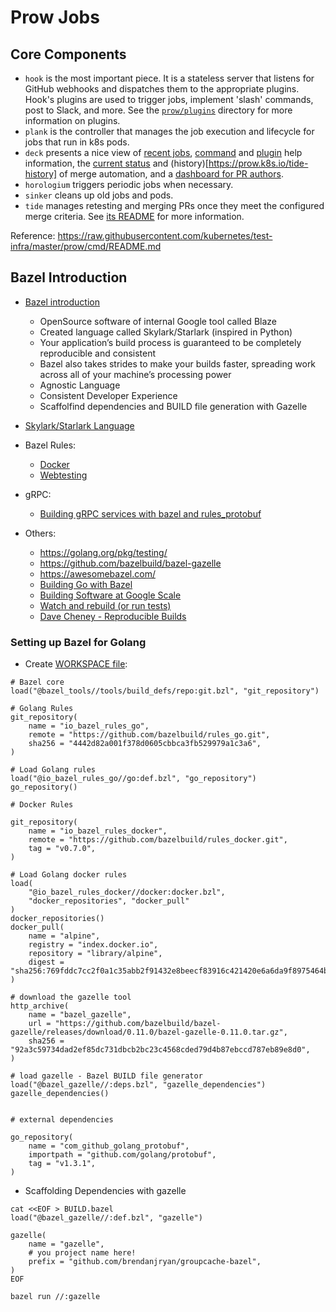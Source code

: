 # Prow Jobs

## Core Components

- `hook` is the most important piece. It is a stateless server that listens for GitHub webhooks and dispatches them to the appropriate plugins. Hook's plugins are used to trigger jobs, implement 'slash' commands, post to Slack, and more. See the [`prow/plugins`](/prow/plugins/) directory for more information on plugins.
- `plank` is the controller that manages the job execution and lifecycle for jobs that run in k8s pods.
- `deck` presents a nice view of [recent jobs](https://prow.k8s.io/), [command](https://prow.k8s.io/command-help) and [plugin](https://prow.k8s.io/plugins) help information, the [current status](https://prow.k8s.io/tide) and (history)[https://prow.k8s.io/tide-history] of merge automation, and a [dashboard for PR authors](https://prow.k8s.io/pr).
- `horologium` triggers periodic jobs when necessary.
- `sinker` cleans up old jobs and pods.<Paste>
- `tide` manages retesting and merging PRs once they meet the configured merge criteria. See [its README](./tide/README.md) for more information.

Reference: https://raw.githubusercontent.com/kubernetes/test-infra/master/prow/cmd/README.md


## Bazel Introduction

- [Bazel introduction](http://brendanjryan.com/golang/bazel/2018/05/12/building-go-applications-with-bazel.html)
    - OpenSource software of internal Google tool called Blaze
    - Created language called Skylark/Starlark (inspired in Python)
    - Your application’s build process is guaranteed to be completely reproducible and consistent
    - Bazel also takes strides to make your builds faster, spreading work across all of your machine’s processing power
    - Agnostic Language
    - Consistent Developer Experience
    - Scaffolfind dependencies and BUILD file generation with Gazelle

- [Skylark/Starlark Language](https://docs.bazel.build/versions/master/skylark/language.html)
- Bazel Rules:
    - [Docker](https://github.com/bazelbuild/rules_docker)
    - [Webtesting](https://github.com/bazelbuild/rules_webtesting)

- gRPC:
    - [Building gRPC services with bazel and rules_protobuf](https://grpc.io/blog/bazel_rules_protobuf)

- Others:
    - https://golang.org/pkg/testing/
    - https://github.com/bazelbuild/bazel-gazelle
    - https://awesomebazel.com/
    - [Building Go with Bazel](https://www.youtube.com/watch?v=2TKxuERTnks)
    - [Building Software at Google Scale](https://www.youtube.com/watch?v=2qv3fcXW1mg)
    - [Watch and rebuild (or run tests)](https://github.com/bazelbuild/bazel-watcher)
    - [Dave Cheney - Reproducible Builds](http://go-talks.appspot.com/github.com/davecheney/presentations/reproducible-builds.slide#1)

### Setting up Bazel for Golang

- Create [WORKSPACE file](http://brendanjryan.com/golang/bazel/2018/05/12/building-go-applications-with-bazel.html#setting-up-bazel-for-go):
```
# Bazel core
load("@bazel_tools//tools/build_defs/repo:git.bzl", "git_repository")

# Golang Rules
git_repository(
    name = "io_bazel_rules_go",
    remote = "https://github.com/bazelbuild/rules_go.git",
    sha256 = "4442d82a001f378d0605cbbca3fb529979a1c3a6",
)

# Load Golang rules
load("@io_bazel_rules_go//go:def.bzl", "go_repository")
go_repository()

# Docker Rules

git_repository(
    name = "io_bazel_rules_docker",
    remote = "https://github.com/bazelbuild/rules_docker.git",
    tag = "v0.7.0",
)

# Load Golang docker rules
load(
    "@io_bazel_rules_docker//docker:docker.bzl",
    "docker_repositories", "docker_pull"
)
docker_repositories()
docker_pull(
    name = "alpine",
    registry = "index.docker.io",
    repository = "library/alpine",
    digest = "sha256:769fddc7cc2f0a1c35abb2f91432e8beecf83916c421420e6a6da9f8975464b6"
)

# download the gazelle tool
http_archive(
    name = "bazel_gazelle",
    url = "https://github.com/bazelbuild/bazel-gazelle/releases/download/0.11.0/bazel-gazelle-0.11.0.tar.gz",
    sha256 = "92a3c59734dad2ef85dc731dbcb2bc23c4568cded79d4b87ebccd787eb89e8d0",
)

# load gazelle - Bazel BUILD file generator
load("@bazel_gazelle//:deps.bzl", "gazelle_dependencies")
gazelle_dependencies()


# external dependencies

go_repository(
    name = "com_github_golang_protobuf",
    importpath = "github.com/golang/protobuf",
    tag = "v1.3.1",
)
```

- Scaffolding Dependencies with gazelle
```
cat <<EOF > BUILD.bazel
load("@bazel_gazelle//:def.bzl", "gazelle")

gazelle(
    name = "gazelle",
    # you project name here!
    prefix = "github.com/brendanjryan/groupcache-bazel",
)
EOF

bazel run //:gazelle
```

